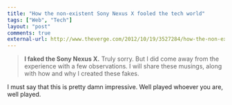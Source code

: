 ```yaml
---
title: "How the non-existent Sony Nexus X fooled the tech world"
tags: ["Web", "Tech"]
layout: "post"
comments: true
external-url: http://www.theverge.com/2012/10/19/3527284/how-the-non-existent-sony-nexus-x-fooled-the-tech-world
---
```


> **I faked the Sony Nexus X.** Truly sorry. But I did come away from the experience with a few observations. I will share these musings, along with how and why I created these fakes.

I must say that this is pretty damn impressive. Well played whoever you are, well played.

